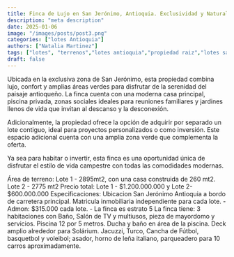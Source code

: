 ```yaml
---
title: Finca de Lujo en San Jerónimo, Antioquia. Exclusividad y Naturaleza
description: "meta description"
date: 2025-01-06
image: "/images/posts/post3.png"
categories: ["lotes Antioquia"]
authors: ["Natalia Martinez"]
tags: ["lotes", "terrenos","lotes antioquia","propiedad raiz","lotes san jeronimo"]
draft: false
---
```


Ubicada en la exclusiva zona de San Jerónimo, esta propiedad combina lujo, confort y amplias áreas verdes para disfrutar de la serenidad del paisaje antioqueño. La finca cuenta con una moderna casa principal, piscina privada, zonas sociales ideales para reuniones familiares y jardines llenos de vida que invitan al descanso y la desconexión.

Adicionalmente, la propiedad ofrece la opción de adquirir por separado un lote contiguo, ideal para proyectos personalizados o como inversión. Este espacio adicional cuenta con una amplia zona verde que complementa la oferta.

Ya sea para habitar o invertir, esta finca es una oportunidad única de disfrutar el estilo de vida campestre con todas las comodidades modernas.

Área de terreno:  Lote 1 -  2895mt2, con una casa construida de 260 mt2.  
Lote 2 -  2775 mt2 
Precio total: Lote 1 - $1.200.000.000 y Lote 2- $600.000.000
Especificaciones: Ubicacion San Jerónimo Antioquia a bordo de carretera principal. Matricula inmobiliaria independiente para cada lote. - Admon: $315.000 cada lote. - ⁠La finca es estrato 5
La finca tiene: 3 habitaciones con Baño, Salón de TV y multiusos, pieza de mayordomo y servicios. 
Piscina 12 por 5 metros. Ducha y baño en área de la piscina. Deck amplio alrededor para Solárium. Jacuzzi, Turco, Cancha de Fútbol, basquetbol y voleibol; asador, horno de leña italiano, parqueadero para 10 carros aproximadamente.